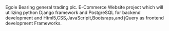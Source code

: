 Egole Bearing general trading plc. E-Commerce Website project which will utilizing python Django framework and PostgreSQL for backend development and Html5,CSS,JavaScripit,Bootsraps,and jQuery as frontend development Frameworks. 
